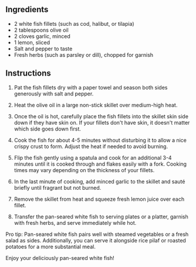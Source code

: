 
## Ingredients 
- 2 white fish fillets (such as cod, halibut, or tilapia)
- 2 tablespoons olive oil
- 2 cloves garlic, minced
- 1 lemon, sliced
- Salt and pepper to taste
- Fresh herbs (such as parsley or dill), chopped for garnish

## Instructions 

1. Pat the fish fillets dry with a paper towel and season both sides generously with salt and pepper.

2. Heat the olive oil in a large non-stick skillet over medium-high heat.

3. Once the oil is hot, carefully place the fish fillets into the skillet skin side down if they have skin on. If your fillets don't have skin, it doesn't matter which side goes down first.

4. Cook the fish for about 4-5 minutes without disturbing it to allow a nice crispy crust to form. Adjust the heat if needed to avoid burning.

5. Flip the fish gently using a spatula and cook for an additional 3-4 minutes until it is cooked through and flakes easily with a fork. Cooking times may vary depending on the thickness of your fillets.

6. In the last minute of cooking, add minced garlic to the skillet and sauté briefly until fragrant but not burned.

7. Remove the skillet from heat and squeeze fresh lemon juice over each fillet.

8. Transfer the pan-seared white fish to serving plates or a platter, garnish with fresh herbs, and serve immediately while hot.

Pro tip: Pan-seared white fish pairs well with steamed vegetables or a fresh salad as sides. Additionally, you can serve it alongside rice pilaf or roasted potatoes for a more substantial meal.

Enjoy your deliciously pan-seared white fish!
